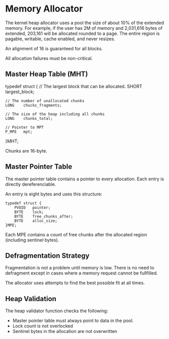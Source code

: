 # Memory Allocator

The kernel heap allocator uses a pool the size of about 10% of the extended memory. For example, if the user has 2M of memory and 2,031,616 bytes of extended, 203,161 will be allocated rounded to a page. The entire region is pagable, writable, cache enabled, and never resizes.

An alignment of 16 is guaranteed for all blocks.

All allocation failures must be non-critical.

## Master Heap Table (MHT)

typedef struct {
	// The largest block that can be allocated.
	SHORT   largest_block;

	// The number of unallocated chunks
	LONG    chucks_fragments;

	// The size of the heap including all chunks
	LONG    chunks_total;

	// Pointer to MPT
	P_MPE   mpt;
}MHT;

Chunks are 16-byte.

## Master Pointer Table

The master pointer table contains a pointer to every allocation. Each entry is directly dereferenciable.

An entry is eight bytes and uses this structure:
```
typedef struct {
	PVOID   pointer;
	BYTE    lock;
	BYTE    free_chunks_after;
	BYTE    alloc_size;
}MPE;
```

Each MPE contains a count of free chunks after the allocated region (including sentinel bytes).


## Defragmentation Strategy

Fragmentation is not a problem until memory is low. There is no need to defragment except in cases where a memory request cannot be fullfilled.

The allocator uses attempts to find the best possible fit at all times.

## Heap Validation

The heap validator function checks the following:
- Master pointer table must always point to data in the pool.
- Lock count is not overlocked
- Sentinel bytes in the allocation are not overwritten
